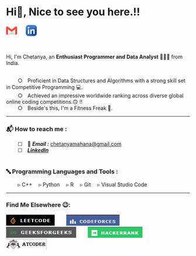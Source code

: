 
<h1> Hi👋, Nice to see you here.!!</h1>

<p align="left">
 <a href="mailto:chetanyamahana@gmail.com" target="_blank"><img height="30" src="Resources/Images/SocialLinks/gmail.png?raw=true"></a>&nbsp;&nbsp;&nbsp;&nbsp;&nbsp;
 <a href="https://www.linkedin.com/in/chetanya-mahana-212a95258/" target="_blank"><img height="30" src="Resources/Images/SocialLinks/linkedin.png?raw=true"></a>&nbsp;&nbsp;&nbsp;&nbsp;&nbsp;
</p>

<br>

Hi, I'm Chetanya, an **Enthusiast Programmer and Data Analyst** 👨🏻‍💻 from India.

<br>
 &emsp;&emsp; ○&emsp;Proficient in Data Structures and Algorithms with a strong skill set in Competitive Programming 💻.<br>
 &emsp;&emsp; ○&emsp;Achieved an impressive worldwide ranking across diverse global online coding competitions.🙃 !!<br>
 &emsp;&emsp; ○&emsp;Beside's this, I'm a Fitness Freak 💪.<br>

<hr>

 <h3>📬 How to reach me :</h3>
 
   &emsp;&emsp; ☐&emsp;📧 ***Email :*** <a href="mailto:chetanyamahana@gmail.com" target="_blank"> chetanyamahana@gmail.com</a><br>
   &emsp;&emsp; ☐&emsp;[***LinkedIn***](https://www.linkedin.com/in/chetanya-mahana-212a95258/)<br>
<br>

<h3>🔤 Programming Languages and Tools : </h3>
   &emsp;&emsp; ▹&nbsp;C++&emsp; ▹&nbsp;Python&emsp; ▹&nbsp;R&emsp; ▹&nbsp;Git&emsp; ▹&nbsp;Visual Studio Code
<br>
<hr>

<h3>Find Me Elsewhere 😉:</h3>
<a href="https://leetcode.com/u/chetanyamahana/" target="_blank"><img height="30" src="Resources/Images/CodingProfiles/leetcode.png?raw=true"></a>&emsp;&emsp;
<a href="https://codeforces.com/profile/chetanyamahana" target="_blank"><img height="30" src="Resources/Images/CodingProfiles/codeforces.png?raw=true"></a>&emsp;&emsp;
<a href="https://www.geeksforgeeks.org/user/chetanyaj5li/" target="_blank"><img height="30" src="Resources/Images/CodingProfiles/geeksforgeeks.png?raw=true"></a>&emsp;&emsp;
<a href="https://www.hackerrank.com/profile/chetanyamahana" target="_blank"><img height="30" src="Resources/Images/CodingProfiles/hackerrank.png?raw=true"></a>&emsp;&emsp;
<a href="https://atcoder.jp/users/chetanyamahana" target="_blank"><img height="30" src="Resources/Images/CodingProfiles/atcoder.png?raw=true"></a>&emsp;&emsp;
